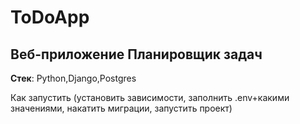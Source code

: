# ToDoApp

## Веб-приложение Планировщик задач

__Стек__: Python,Django,Postgres

Как запустить (установить зависимости, заполнить .env+какими значениями,
накатить миграции, запустить проект)

